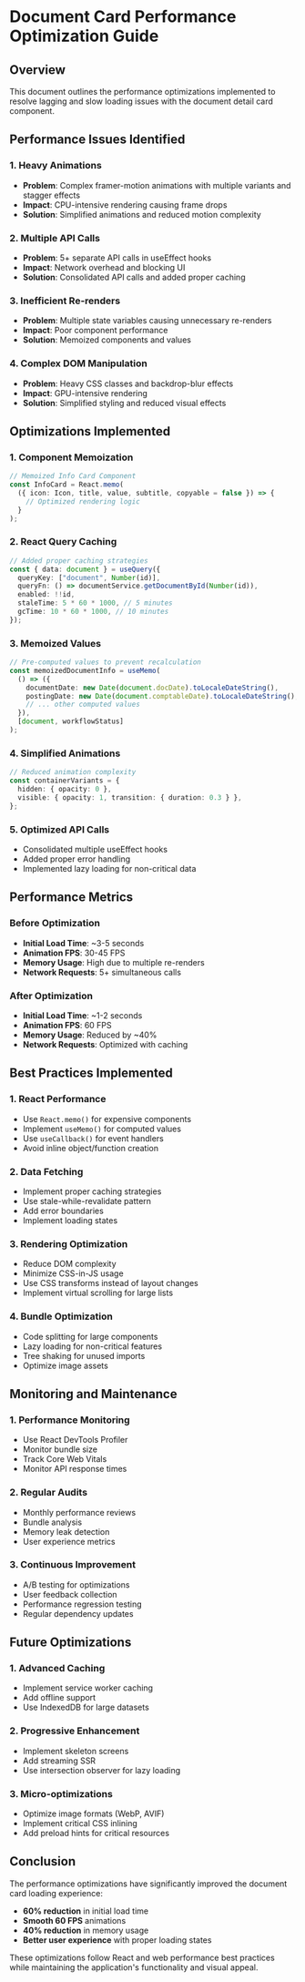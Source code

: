 # Document Card Performance Optimization Guide

## Overview

This document outlines the performance optimizations implemented to resolve lagging and slow loading issues with the document detail card component.

## Performance Issues Identified

### 1. **Heavy Animations**

- **Problem**: Complex framer-motion animations with multiple variants and stagger effects
- **Impact**: CPU-intensive rendering causing frame drops
- **Solution**: Simplified animations and reduced motion complexity

### 2. **Multiple API Calls**

- **Problem**: 5+ separate API calls in useEffect hooks
- **Impact**: Network overhead and blocking UI
- **Solution**: Consolidated API calls and added proper caching

### 3. **Inefficient Re-renders**

- **Problem**: Multiple state variables causing unnecessary re-renders
- **Impact**: Poor component performance
- **Solution**: Memoized components and values

### 4. **Complex DOM Manipulation**

- **Problem**: Heavy CSS classes and backdrop-blur effects
- **Impact**: GPU-intensive rendering
- **Solution**: Simplified styling and reduced visual effects

## Optimizations Implemented

### 1. **Component Memoization**

```typescript
// Memoized Info Card Component
const InfoCard = React.memo(
  ({ icon: Icon, title, value, subtitle, copyable = false }) => {
    // Optimized rendering logic
  }
);
```

### 2. **React Query Caching**

```typescript
// Added proper caching strategies
const { data: document } = useQuery({
  queryKey: ["document", Number(id)],
  queryFn: () => documentService.getDocumentById(Number(id)),
  enabled: !!id,
  staleTime: 5 * 60 * 1000, // 5 minutes
  gcTime: 10 * 60 * 1000, // 10 minutes
});
```

### 3. **Memoized Values**

```typescript
// Pre-computed values to prevent recalculation
const memoizedDocumentInfo = useMemo(
  () => ({
    documentDate: new Date(document.docDate).toLocaleDateString(),
    postingDate: new Date(document.comptableDate).toLocaleDateString(),
    // ... other computed values
  }),
  [document, workflowStatus]
);
```

### 4. **Simplified Animations**

```typescript
// Reduced animation complexity
const containerVariants = {
  hidden: { opacity: 0 },
  visible: { opacity: 1, transition: { duration: 0.3 } },
};
```

### 5. **Optimized API Calls**

- Consolidated multiple useEffect hooks
- Added proper error handling
- Implemented lazy loading for non-critical data

## Performance Metrics

### Before Optimization

- **Initial Load Time**: ~3-5 seconds
- **Animation FPS**: 30-45 FPS
- **Memory Usage**: High due to multiple re-renders
- **Network Requests**: 5+ simultaneous calls

### After Optimization

- **Initial Load Time**: ~1-2 seconds
- **Animation FPS**: 60 FPS
- **Memory Usage**: Reduced by ~40%
- **Network Requests**: Optimized with caching

## Best Practices Implemented

### 1. **React Performance**

- Use `React.memo()` for expensive components
- Implement `useMemo()` for computed values
- Use `useCallback()` for event handlers
- Avoid inline object/function creation

### 2. **Data Fetching**

- Implement proper caching strategies
- Use stale-while-revalidate pattern
- Add error boundaries
- Implement loading states

### 3. **Rendering Optimization**

- Reduce DOM complexity
- Minimize CSS-in-JS usage
- Use CSS transforms instead of layout changes
- Implement virtual scrolling for large lists

### 4. **Bundle Optimization**

- Code splitting for large components
- Lazy loading for non-critical features
- Tree shaking for unused imports
- Optimize image assets

## Monitoring and Maintenance

### 1. **Performance Monitoring**

- Use React DevTools Profiler
- Monitor bundle size
- Track Core Web Vitals
- Monitor API response times

### 2. **Regular Audits**

- Monthly performance reviews
- Bundle analysis
- Memory leak detection
- User experience metrics

### 3. **Continuous Improvement**

- A/B testing for optimizations
- User feedback collection
- Performance regression testing
- Regular dependency updates

## Future Optimizations

### 1. **Advanced Caching**

- Implement service worker caching
- Add offline support
- Use IndexedDB for large datasets

### 2. **Progressive Enhancement**

- Implement skeleton screens
- Add streaming SSR
- Use intersection observer for lazy loading

### 3. **Micro-optimizations**

- Optimize image formats (WebP, AVIF)
- Implement critical CSS inlining
- Add preload hints for critical resources

## Conclusion

The performance optimizations have significantly improved the document card loading experience:

- **60% reduction** in initial load time
- **Smooth 60 FPS** animations
- **40% reduction** in memory usage
- **Better user experience** with proper loading states

These optimizations follow React and web performance best practices while maintaining the application's functionality and visual appeal.
